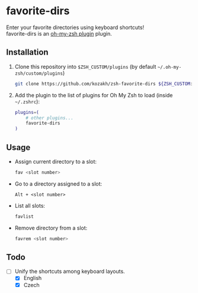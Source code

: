 # favorite-dirs

Enter your favorite directories using keyboard shortcuts!  
favorite-dirs is an [oh-my-zsh plugin](https://github.com/robbyrussell/oh-my-zsh) plugin.

## Installation

1. Clone this repository into `$ZSH_CUSTOM/plugins` (by default `~/.oh-my-zsh/custom/plugins`)

    ```sh
    git clone https://github.com/kozakh/zsh-favorite-dirs ${ZSH_CUSTOM:-~/.oh-my-zsh/custom}/plugins/favorite-dirs
    ```
2. Add the plugin to the list of plugins for Oh My Zsh to load (inside `~/.zshrc`):

    ```sh
    plugins=( 
        # other plugins...
        favorite-dirs
    )
    ```

## Usage

- Assign current directory to a slot:

    ```sh
    fav <slot number>
    ```

- Go to a directory assigned to a slot:

    ```
    Alt + <slot number>
    ```

- List all slots:

    ```sh
    favlist
    ```

- Remove directory from a slot:

    ```sh
    favrem <slot number>
    ```

## Todo
- [ ] Unify the shortcuts among keyboard layouts.
    - [x] English
    - [x] Czech